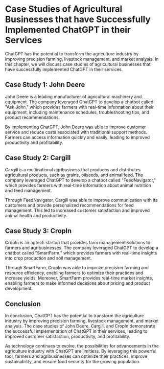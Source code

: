 Case Studies of Agricultural Businesses that have Successfully Implemented ChatGPT in their Services
=============================================================================================================================================================

ChatGPT has the potential to transform the agriculture industry by improving precision farming, livestock management, and market analysis. In this chapter, we will discuss case studies of agricultural businesses that have successfully implemented ChatGPT in their services.

Case Study 1: John Deere
------------------------

John Deere is a leading manufacturer of agricultural machinery and equipment. The company leveraged ChatGPT to develop a chatbot called "Ask John," which provides farmers with real-time information about their equipment, including maintenance schedules, troubleshooting tips, and product recommendations.

By implementing ChatGPT, John Deere was able to improve customer service and reduce costs associated with traditional support methods. Farmers can access information quickly and easily, leading to improved productivity and profitability.

Case Study 2: Cargill
---------------------

Cargill is a multinational agribusiness that produces and distributes agricultural products, such as grains, oilseeds, and animal feed. The company leveraged ChatGPT to develop a chatbot called "FeedNavigator," which provides farmers with real-time information about animal nutrition and feed management.

Through FeedNavigator, Cargill was able to improve communication with its customers and provide personalized recommendations for feed management. This led to increased customer satisfaction and improved animal health and productivity.

Case Study 3: CropIn
--------------------

CropIn is an agtech startup that provides farm management solutions to farmers and agribusinesses. The company leveraged ChatGPT to develop a chatbot called "SmartFarm," which provides farmers with real-time insights into crop production and soil management.

Through SmartFarm, CropIn was able to improve precision farming and resource efficiency, enabling farmers to optimize their practices and increase yields. Moreover, SmartFarm provides real-time market insights, enabling farmers to make informed decisions about pricing and product development.

Conclusion
----------

In conclusion, ChatGPT has the potential to transform the agriculture industry by improving precision farming, livestock management, and market analysis. The case studies of John Deere, Cargill, and CropIn demonstrate the successful implementation of ChatGPT in their services, leading to improved customer satisfaction, productivity, and profitability.

As technology continues to evolve, the possibilities for advancements in the agriculture industry with ChatGPT are limitless. By leveraging this powerful tool, farmers and agribusinesses can optimize their practices, improve sustainability, and ensure food security for the growing population.
